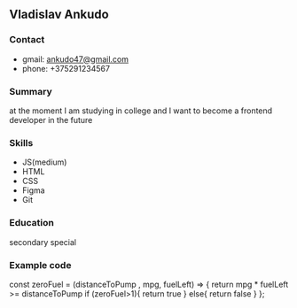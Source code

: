 ## Vladislav Ankudo

### Contact
* gmail: ankudo47@gmail.com
* phone: +375291234567

### Summary

at the moment I am studying in college and I want to become a frontend developer in the future

### Skills

* JS(medium)
* HTML
* CSS
* Figma
* Git

### Education

secondary special

### Example code

const zeroFuel = (distanceToPump , mpg, fuelLeft) => {
   return mpg * fuelLeft >= distanceToPump
  if (zeroFuel>1){
    return true
    } else{
      return false
    }
};

